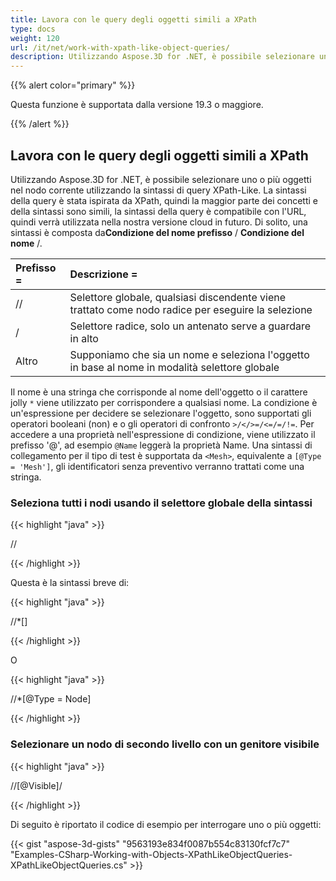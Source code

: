 ```yaml
---
title: Lavora con le query degli oggetti simili a XPath
type: docs
weight: 120
url: /it/net/work-with-xpath-like-object-queries/
description: Utilizzando Aspose.3D for .NET, è possibile selezionare uno o più oggetti nel nodo corrente utilizzando la sintassi di query XPath-Like. La sintassi della query è stata ispirata da XPath, quindi la maggior parte dei concetti e della sintassi sono simili, la sintassi della query è compatibile con l'URL, quindi verrà utilizzata nella nostra versione cloud in futuro.
---
```

{{% alert color="primary" %}} 

Questa funzione è supportata dalla versione 19.3 o maggiore.

{{% /alert %}} 
##  **Lavora con le query degli oggetti simili a XPath**
Utilizzando Aspose.3D for .NET, è possibile selezionare uno o più oggetti nel nodo corrente utilizzando la sintassi di query XPath-Like. La sintassi della query è stata ispirata da XPath, quindi la maggior parte dei concetti e della sintassi sono simili, la sintassi della query è compatibile con l'URL, quindi verrà utilizzata nella nostra versione cloud in futuro. Di solito, una sintassi è composta da**Condizione del nome prefisso** / **Condizione del nome** /.

|**Prefisso =**|**Descrizione =**|
| :- | :- |
| // |Selettore globale, qualsiasi discendente viene trattato come nodo radice per eseguire la selezione|
|/|Selettore radice, solo un antenato serve a guardare in alto|
|Altro|Supponiamo che sia un nome e seleziona l'oggetto in base al nome in modalità selettore globale|
Il nome è una stringa che corrisponde al nome dell'oggetto o il carattere jolly `*` viene utilizzato per corrispondere a qualsiasi nome. La condizione è un'espressione per decidere se selezionare l'oggetto, sono supportati gli operatori booleani (non) e o gli operatori di confronto `>/</>=/<=/=/!=`. Per accedere a una proprietà nell'espressione di condizione, viene utilizzato il prefisso '@', ad esempio `@Name` leggerà la proprietà Name. Una sintassi di collegamento per il tipo di test è supportata da `<Mesh>`, equivalente a `[@Type = 'Mesh']`, gli identificatori senza preventivo verranno trattati come una stringa.
###  **Seleziona tutti i nodi usando il selettore globale della sintassi**
{{< highlight "java" >}}

 //<Node>

{{< /highlight >}}

Questa è la sintassi breve di:

{{< highlight "java" >}}

 //*[<Node>]

{{< /highlight >}}

O

{{< highlight "java" >}}

 //*[@Type = Node]

{{< /highlight >}}
###  **Selezionare un nodo di secondo livello con un genitore visibile**
{{< highlight "java" >}}

 //<Node>[@Visible]/<Node>

{{< /highlight >}}

Di seguito è riportato il codice di esempio per interrogare uno o più oggetti:

{{< gist "aspose-3d-gists" "9563193e834f0087b554c83130fcf7c7" "Examples-CSharp-Working-with-Objects-XPathLikeObjectQueries-XPathLikeObjectQueries.cs" >}}
